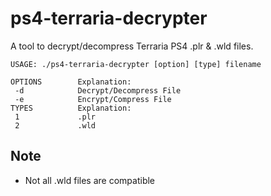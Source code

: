 # ps4-terraria-decrypter

A tool to decrypt/decompress Terraria PS4 .plr & .wld files.

```
USAGE: ./ps4-terraria-decrypter [option] [type] filename

OPTIONS        Explanation:
 -d            Decrypt/Decompress File
 -e            Encrypt/Compress File
TYPES          Explanation:
 1             .plr
 2             .wld
```

## Note
- Not all .wld files are compatible